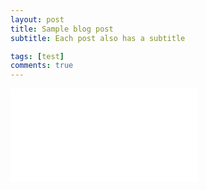 ```yaml
---
layout: post
title: Sample blog post
subtitle: Each post also has a subtitle

tags: [test]
comments: true
---
```


<embed src="vaughn-arctic.github.io/490_FinalWriteUp_JAVAUGHN_CONFRENCEFORMAT.docx.pdf" type="application/pdf">
